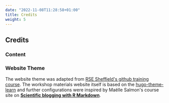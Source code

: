 ```yaml
---
date: "2022-11-08T11:28:58+01:00"
title: Credits
weight: 5
---
```


## Credits


### Content


### Website Theme

The website theme was adapted from [RSE Sheffield's github training course](https://github.com/RSE-Sheffield/git-github-zero-to-hero). The workshop materials website itself is based on the [hugo-theme-learn](https://github.com/matcornic/hugo-theme-learn) and further configurations were inspired by Maëlle Salmon's course site on [**Scientific blogging with R Markdown**](https://github.com/maelle/rmd-blogging-course).
